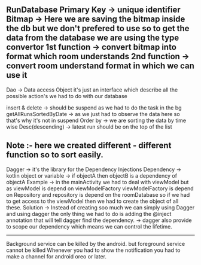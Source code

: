 RunDatabase
Primary Key  -> unique identifier
Bitmap -> Here we are saving the bitmap inside the db but we don't prefered to use so to get the data from the database
we are using the type convertor
1st function -> convert bitmap into format which room understands
2nd function -> convert room understand format in which we can use it
--------------------------------------------
Dao -> Data access Object it's just an interface which describe all the possible action's we had to
do with our database

insert & delete -> should be suspend as we had to do the task in the bg
getAllRunsSortedByDate -> as we just had to observe the data here so that's why it's not in suspend
Order by -> we are sorting the data by time wise
Desc(descending) -> latest run should be on the top of the list

Note :- here we created different - different function so to sort easily.
--------------------------------------------

Dagger -> it's the library for the Dependency Injections
Dependency -> kotlin object or variable
-> if objectA then objectB is a dependency of objectA
Example    -> in the mainActivity we had to deal with viewModel but as viewModel is depend on viewModelFactory
viewModelFactory is depend on Repository and repository is depend on the roomDatabase so if
we had to get access to the viewModel then we had to create the object of all these.
Solution   -> Instead of creating soo much we can simply using Dagger and using dagger the only thing we had to do is
adding the @inject annotation that will tell dagger find the dependency.
-> dagger also provide to scope our dependency which means we can control the lifetime.

--------------------------------------------
Background service can be killed by the android. but foreground service cannot be killed
Whenever you had to show the notification you had to make a channel for android oreo or later.

